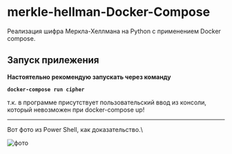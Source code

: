 # merkle-hellman-Docker-Compose
Реализация шифра Меркла-Хеллмана на Python c применением Docker compose.

## Запуск прилежения

**Настоятельно рекомендую запускать через команду**

  **``docker-compose run cipher``**

 т.к. в программе присутствует пользовательский ввод из консоли, который невозможен при docker-compose up!
 ______________________________________
 
Вот фото из Power Shell, как доказательство.\

![фото](https://github.com/ErrorDa/merkle-hellman-Docker-Compose/assets/99288583/94e96ac6-914b-43c6-9fad-e7eae9d7acb5)
